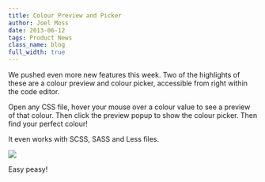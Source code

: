 ```yaml
---
title: Colour Preview and Picker
author: Joel Moss
date: 2013-06-12
tags: Product News
class_name: blog
full_width: true
---
```


We pushed even more new features this week. Two of the highlights of these are a colour preview and colour picker, accessible from right within the code editor.

Open any CSS file, hover your mouse over a colour value to see a preview of that colour. Then click the preview popup to show the colour picker. Then find your perfect colour!

It even works with SCSS, SASS and Less files.

![](blog/colorpicker.gif)

Easy peasy!